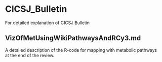 # CICSJ_Bulletin
For detailed explanation of CICSJ Bulletin 

## VizOfMetUsingWikiPathwaysAndRCy3.md
A detailed description of the R-code for mapping with metabolic pathways at the end of the review.